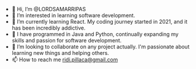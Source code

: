 - 👋 Hi, I’m @LORDSAMARRIPAS
- 👀 I’m interested in learning software development.
- 🌱 I’m currently learning React. My coding journey started in 2021, and it has been incredibly addictive.
- 🌱 I have programmed in Java and Python, continually expanding my skills and passion for software development.
- 💞️ I’m looking to collaborate on any project actually. I'm passionate about learning new things and helping others.
- 📫 How to reach me ridi.pillaca@gmail.com

